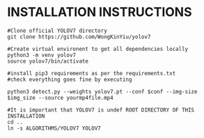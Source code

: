 INSTALLATION INSTRUCTIONS
======================================
   ~~~shell
#Clone official YOLOV7 directory
git clone https://github.com/WongKinYiu/yolov7

#Create virtual environent to get all dependencies locally
python3 -m venv yolov7
source yolov7/bin/activate

#install pip3 requirements as per the requirements.txt
#check everything goes fine by executing

python3 detect.py --weights yolov7.pt --conf $conf --img-size $img_size --source yourmp4file.mp4

#It is important that YOLOV7 is undef ROOT DIRECTORY OF THIS INSTALLATION
cd ..
ln -s ALGORITHMS/YOLOV7 YOLOV7
   ~~~




